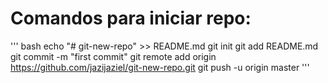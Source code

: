 # Comandos para iniciar repo:
''' bash
echo "# git-new-repo" >> README.md
git init
git add README.md
git commit -m "first commit"
git remote add origin https://github.com/jazijaziel/git-new-repo.git
git push -u origin master
'''
